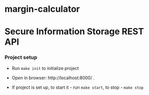 # margin-calculator

# Secure Information Storage REST API

### Project setup

* Run `make init` to initialize project

* Open in browser: http://localhost:8000/ . 

* If project is set up, to start it - run `make start`, to stop - `make stop`